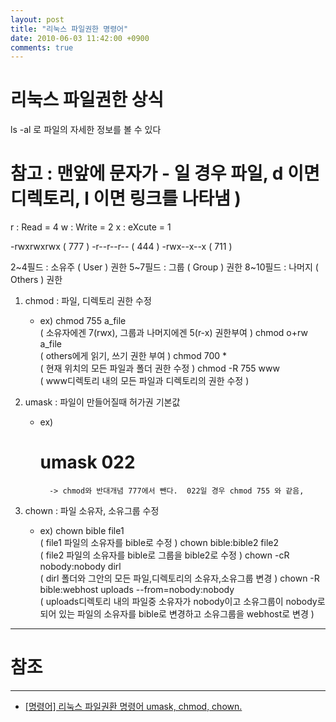 ```yaml
---
layout: post
title: "리눅스 파일권한 명령어"
date: 2010-06-03 11:42:00 +0900
comments: true
---
```


# 리눅스 파일권한 상식 #

ls -al 로 파일의 자세한 정보를 볼 수 있다 

# 참고 :  맨앞에 문자가 - 일 경우 파일, d 이면 디렉토리, l 이면 링크를 나타냄 ) 

r : Read  = 4
w : Write = 2
x : eXcute = 1

-rwxrwxrwx   ( 777 )
-r--r--r--  ( 444 )
-rwx--x--x ( 711 )

2~4필드 : 소유주 ( User ) 권한
5~7필드 : 그룹 ( Group )  권한
8~10필드 : 나머지 ( Others ) 권한


1. chmod : 파일, 디렉토리 권한 수정
   - ex) 
        chmod 755 a_file         
        ( 소유자에겐 7(rwx), 그룹과 나머지에겐 5(r-x) 권한부여 )
        chmod o+rw a_file         
        ( others에게 읽기, 쓰기 권한 부여 )
        chmod 700 *                
         ( 현재 위치의 모든 파일과 폴더 권한 수정 )
        chmod -R 755 www        
        ( www디렉토리 내의 모든 파일과 디렉토리의 권한 수정 )


2. umask : 파일이 만들어질때 허가권 기본값
   - ex) 
        # umask 022                                           
           -> chmod와 반대개념 777에서 뺀다.  022일 경우 chmod 755 와 같음, 
                

3. chown : 파일 소유자, 소유그룹 수정 
   - ex) 
        chown bible file1        
         ( file1 파일의 소유자를 bible로 수정 )
        chown bible:bible2 file2         
        ( file2 파일의 소유자를 bible로 그룹을 bible2로 수정 )
        chown -cR nobody:nobody dirl       
        ( dirl 폴더와 그안의 모든 파일,디렉토리의 소유자,소유그룹 변경 )
        chown -R bible:webhost uploads --from=nobody:nobody    
        ( uploads디렉토리 내의 파일중 소유자가 nobody이고 소유그룹이 nobody로 되어 있는 파일의
           소유자를 bible로 변경하고 소유그룹을 webhost로 변경 )

-----
# 참조 
-----

* [[명령어] 리눅스 파일권환 명령어 umask, chmod, chown.](http://slog2.egloos.com/3546476)

